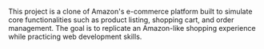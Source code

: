 This project is a clone of Amazon's e-commerce platform built to simulate core functionalities such as product listing,
shopping cart, and order management.
The goal is to replicate an Amazon-like shopping experience while practicing web development skills.


